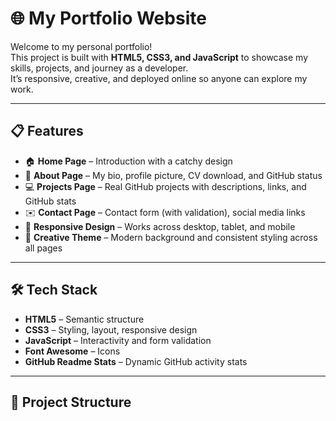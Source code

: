 # 🌐 My Portfolio Website

Welcome to my personal portfolio!  
This project is built with **HTML5, CSS3, and JavaScript** to showcase my skills, projects, and journey as a developer.  
It’s responsive, creative, and deployed online so anyone can explore my work.

---

## 📋 Features
- 🏠 **Home Page** – Introduction with a catchy design  
- 👤 **About Page** – My bio, profile picture, CV download, and GitHub status  
- 💻 **Projects Page** – Real GitHub projects with descriptions, links, and GitHub stats  
- ✉️ **Contact Page** – Contact form (with validation), social media links  
- 📱 **Responsive Design** – Works across desktop, tablet, and mobile  
- 🎨 **Creative Theme** – Modern background and consistent styling across all pages

---

## 🛠️ Tech Stack
- **HTML5** – Semantic structure
- **CSS3** – Styling, layout, responsive design
- **JavaScript** – Interactivity and form validation
- **Font Awesome** – Icons
- **GitHub Readme Stats** – Dynamic GitHub activity stats

---

## 📂 Project Structure
